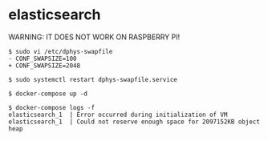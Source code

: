 elasticsearch
=============

WARNING: IT DOES NOT WORK ON RASPBERRY PI!

```
$ sudo vi /etc/dphys-swapfile
- CONF_SWAPSIZE=100
+ CONF_SWAPSIZE=2048

$ sudo systemctl restart dphys-swapfile.service

$ docker-compose up -d

$ docker-compose logs -f
elasticsearch_1  | Error occurred during initialization of VM
elasticsearch_1  | Could not reserve enough space for 2097152KB object heap
```
